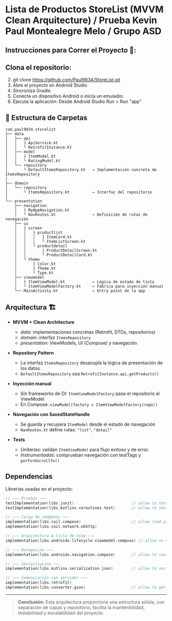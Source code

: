 # Lista de Productos StoreList (MVVM Clean Arquitecture) / Prueba Kevin Paul Montealegre Melo / Grupo ASD
## Instrucciones para Correr el Proyecto 🚀:

##  Clona el repositorio:
2. git clone https://github.com/Paul9834/StoreList.git
3. Abre el proyecto en Android Studio
4. Sincroniza Gradle.
5. Conecta un dispositivo Android o inicia un emulador.
6. Ejecuta la aplicación:
   Desde Android Studio
   Run > Run "app"

## 📂 Estructura de Carpetas
```
com.paul9834.storelist
├── data
│   ├── api
│   │   ├ ApiService.kt
│   │   └ RetrofitInstance.kt
│   ├── model
│   │   ├ ItemModel.kt
│   │   └ RatingModel.kt
│   └── repository
│       └ DefaultItemsRepository.kt   ← Implementación concreta de ItemsRepository
│
├── domain
│   └── repository
│       └ ItemsRepository.kt          ← Interfaz del repositorio
│
└── presentation
    ├── navigation
    │   ├ MyAppNavigation.kt
    │   └ NavRoutes.kt                ← Definición de rutas de navegación
    ├── ui
    │   ├ screen
    │   │   ├ productlist
    │   │   │   ├ ItemCard.kt
    │   │   │   └ ItemListScreen.kt
    │   │   └ productdetail
    │   │       ├ ProductDetailScreen.kt
    │   │       └ ProductDetailCard.kt
    │   └ theme
    │       ├ Color.kt
    │       ├ Theme.kt
    │       └ Type.kt
    ├── viewmodel
    │   ├ ItemViewModel.kt            ← Lógica de estado de lista
    │   └ ItemViewModelFactory.kt     ← Fábrica para inyección manual
    └── MainActivity.kt               ← Entry point de la app
```


## Arquitectura 🏗️

- **MVVM + Clean Architecture**
   - *data*: implementaciones concretas (Retrofit, DTOs, repositorios)
   - *domain*: interfaz `ItemsRepository` 
   - *presentation*: ViewModels, UI (Compose) y navegación

- **Repository Pattern**
   - La interfaz `ItemsRepository` desacopla la lógica de presentación de los datos.
   - `DefaultItemsRepository` usa `RetrofitInstance.api.getProducts()`

- **Inyección manual**
   - Sin frameworks de DI: `ItemViewModelFactory` pasa el repositorio al ViewModel.
   - En Compose: `viewModel(factory = ItemViewModelFactory(repo))`

- **Navegación con SavedStateHandle**
   - Se guarda y recupera `ItemModel` desde el estado de navegación
   - `NavRoutes.kt` define rutas: `"list"`, `"detail"`

- **Tests**
   - *Unitarias*: validan `ItemViewModel` para flujo exitoso y de error.
   - *Instrumentadas*: comprueban navegación con testTags y `performScrollTo()`

## Dependencias

Librerias usadas en el proyecto:

```kotlin
// ——— Pruebas ———
testImplementation(libs.junit)                         // allow to test code
testImplementation(libs.kotlinx.coroutines.test)       // allow to test coroutines

// ——— Carga de imágenes ———
implementation(libs.coil.compose)                      // allow load pics from servers
implementation(libs.coil.network.okhttp)

// ——— Arquitectura & Ciclo de vida ———
implementation(libs.androidx.lifecycle.viewmodel.compose) // allow to use viewmodel

// ——— Navegación ———
implementation(libs.androidx.navigation.compose)       // allow to navigate between screens

// ——— Serialización ———
implementation(libs.kotlinx.serialization.json)        // allow to serialize data

// ——— Comunicación con servidor ———
implementation(libs.retrofit)                          
implementation(libs.converter.gson)                    // allow to get data from server
```
---



> **Conclusión:** Esta arquitectura proporciona una estructura sólida, con separación de capas y repositorio, facilita la mantenibilidad, testabilidad y escalabilidad del proyecto.
